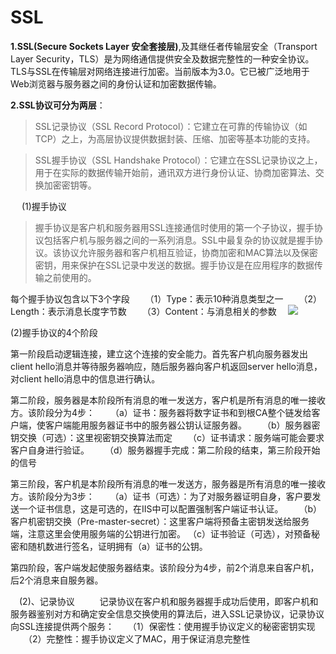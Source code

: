# SSL


**1.SSL(Secure Sockets Layer 安全套接层)**,及其继任者传输层安全（Transport Layer Security，TLS）是为网络通信提供安全及数据完整性的一种安全协议。TLS与SSL在传输层对网络连接进行加密。当前版本为3.0。它已被广泛地用于Web浏览器与服务器之间的身份认证和加密数据传输。


**2.SSL协议可分为两层**： 
  
>SSL记录协议（SSL Record Protocol）：它建立在可靠的传输协议（如TCP）之上，为高层协议提供数据封装、压缩、加密等基本功能的支持。 

>SSL握手协议（SSL Handshake Protocol）：它建立在SSL记录协议之上，用于在实际的数据传输开始前，通讯双方进行身份认证、协商加密算法、交换加密密钥等。

　
(1)握手协议
>握手协议是客户机和服务器用SSL连接通信时使用的第一个子协议，握手协议包括客户机与服务器之间的一系列消息。SSL中最复杂的协议就是握手协议。该协议允许服务器和客户机相互验证，协商加密和MAC算法以及保密密钥，用来保护在SSL记录中发送的数据。握手协议是在应用程序的数据传输之前使用的。

每个握手协议包含以下3个字段
　　（1）Type：表示10种消息类型之一
　　（2）Length：表示消息长度字节数
　　（3）Content：与消息相关的参数
　![](http://i.imgur.com/HRxGquL.png)

(2)握手协议的4个阶段

第一阶段启动逻辑连接，建立这个连接的安全能力。首先客户机向服务器发出client hello消息并等待服务器响应，随后服务器向客户机返回server hello消息，对client hello消息中的信息进行确认。
 
第二阶段，服务器是本阶段所有消息的唯一发送方，客户机是所有消息的唯一接收方。该阶段分为4步：
　　（a）证书：服务器将数字证书和到根CA整个链发给客户端，使客户端能用服务器证书中的服务器公钥认证服务器。
　　（b）服务器密钥交换（可选）：这里视密钥交换算法而定
　　（c）证书请求：服务端可能会要求客户自身进行验证。
　　（d）服务器握手完成：第二阶段的结束，第三阶段开始的信号

第三阶段，客户机是本阶段所有消息的唯一发送方，服务器是所有消息的唯一接收方。该阶段分为3步：
　　（a）证书（可选）：为了对服务器证明自身，客户要发送一个证书信息，这是可选的，在IIS中可以配置强制客户端证书认证。
　　（b）客户机密钥交换（Pre-master-secret）：这里客户端将预备主密钥发送给服务端，注意这里会使用服务端的公钥进行加密。
    （c）证书验证（可选），对预备秘密和随机数进行签名，证明拥有（a）证书的公钥。

第四阶段，客户端发起使服务器结束。该阶段分为4步，前2个消息来自客户机，后2个消息来自服务器。

　(2)、记录协议 
　　
 记录协议在客户机和服务器握手成功后使用，即客户机和服务器鉴别对方和确定安全信息交换使用的算法后，进入SSL记录协议，记录协议向SSL连接提供两个服务：
　  （1）保密性：使用握手协议定义的秘密密钥实现
　　（2）完整性：握手协议定义了MAC，用于保证消息完整性